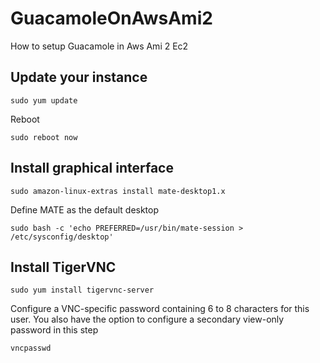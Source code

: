 # GuacamoleOnAwsAmi2
How to setup Guacamole in Aws Ami 2 Ec2

## Update your instance

`sudo yum update`

Reboot

`sudo reboot now`

## Install graphical interface
`sudo amazon-linux-extras install mate-desktop1.x`

Define MATE as the default desktop

`sudo bash -c 'echo PREFERRED=/usr/bin/mate-session > /etc/sysconfig/desktop'`

## Install TigerVNC
`sudo yum install tigervnc-server`

Configure a VNC-specific password containing 6 to 8 characters for this user. You also have the option to configure a secondary view-only password in this step

`vncpasswd`

